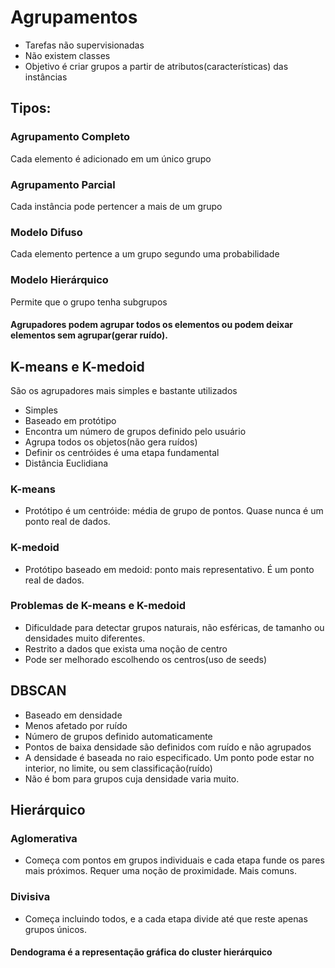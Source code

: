 # Agrupamentos

- Tarefas não supervisionadas
- Não existem classes
- Objetivo é criar grupos a partir de atributos(características) das instâncias

## Tipos:

### Agrupamento Completo
Cada elemento é adicionado em um único grupo

### Agrupamento Parcial
Cada instância pode pertencer a mais de um grupo

### Modelo Difuso
Cada elemento pertence a um grupo segundo uma probabilidade

### Modelo Hierárquico
Permite que o grupo tenha subgrupos


#### Agrupadores podem agrupar todos os elementos ou podem deixar elementos sem agrupar(gerar ruído).

## K-means e K-medoid
São os agrupadores mais simples e bastante utilizados
 - Simples
 - Baseado em protótipo
 - Encontra um número de grupos definido pelo usuário
 - Agrupa todos os objetos(não gera ruídos)
 - Definir os centróides é uma etapa fundamental
 - Distância Euclidiana

### K-means
 - Protótipo é um centróide: média de grupo de pontos. Quase nunca é um ponto real de dados.

### K-medoid
 - Protótipo baseado em medoid: ponto mais representativo. É um ponto real de dados.


### Problemas de K-means e K-medoid
 - Dificuldade para detectar grupos naturais, não esféricas, de tamanho ou densidades muito diferentes.
 - Restrito a dados que exista uma noção de centro
 - Pode ser melhorado escolhendo os centros(uso de seeds)
 
 
## DBSCAN
 - Baseado em densidade
 - Menos afetado por ruído
 - Número de grupos definido automaticamente
 - Pontos de baixa densidade são definidos com ruído e não agrupados
 - A densidade é baseada no raio especificado. Um ponto pode estar no interior, no limite, ou sem classificação(ruído)
 - Não é bom para grupos cuja densidade varia muito.
 
## Hierárquico

### Aglomerativa
 - Começa com pontos em grupos individuais e cada etapa funde os pares mais próximos. Requer uma noção de proximidade. Mais comuns.
 
### Divisiva
 - Começa incluindo todos, e a cada etapa divide até que reste apenas grupos únicos.

#### Dendograma é a representação gráfica do cluster hierárquico
 